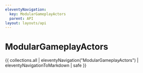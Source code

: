```yaml
---
eleventyNavigation:
  key: ModularGameplayActors
  parent: API
layout: layouts/api
---
```

# ModularGameplayActors

{{ collections.all | eleventyNavigation("ModularGameplayActors") | eleventyNavigationToMarkdown | safe }}
